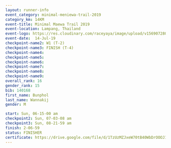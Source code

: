 ```yaml
---
layout: runner-info 
event_category: minimal-meniewa-trail-2019 
category_km: 14KM 
event-title: Minimal Maewa Trail 2019 
event-location: Lampang, Thailand 
event-logo: https://res.cloudinary.com/raceyaya/image/upload/v1569072805/logo/minimal-trail_ktnvsp.jpg 
event-date:  14-Jul-19 
checkpoint-name2: W1 (T-2) 
checkpoint-name3: FINISH (T-4) 
checkpoint-name4: 
checkpoint-name5: 
checkpoint-name6: 
checkpoint-name7: 
checkpoint-name8: 
checkpoint-name9: 
overall_rank: 16
gender_rank: 15
bib: 140168
first_name: Bunphol
last_name: Wannakij
gender: M

start: Sun, 06-15-00 am
checkpoint2: Sun, 07-03-08 am
checkpoint3: Sun, 08-21-59 am
finish: 2-06-59
status: FINISHER
certificate: https://drive.google.com/file/d/1TzUzMZJxeW70tB40WbDrOOOJ16DnhX4W/view?usp=sharing
---
```

